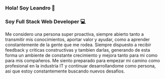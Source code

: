 ### Hola! Soy Leandro 👋 

### Soy Full Stack Web Developer :computer:

Me considero una persona super proactiva, siempre abierto tanto a transmitir mis conocimientos, aportar valor y ayudar, como a aprender constantemente de la gente que me rodea. Siempre dispuesto a recibir feedback y criticas constructivas y tambien darlas, generando de esta forma un ambiente de constante crecimiento y mejora tanto para mi como para mis compañeros.
Me siento preparado para empezar mi camino como profesional en la industria IT y continuar desarrollandome como persona, asi que estoy constantemente buscando nuevos desafios.
